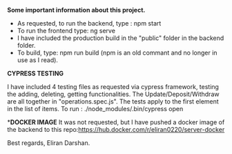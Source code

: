 

**Some important information about this project.**
- As requested, to run the backend, type : npm start
- To run the frontend type: ng serve
- I have included the production build in the "public" folder in the backend folder.
- To build, type: npm run build (npm is an old commant and no longer in use as I read). 

 **********CYPRESS TESTING**********
 
 I have included 4 testing files as requested via cypress framework, testing the adding, deleting, getting functionalities.
 The Update/Deposit/Withdraw are all together in "operations.spec.js".
 The tests apply to the first element in the list of items.
 To run : ./node_modules/.bin/cypress open
 
 ***********DOCKER IMAGE**********
 It was not requested, but I have pushed a docker image of the backend to this repo:https://hub.docker.com/r/eliran0220/server-docker


 Best regards, Eliran Darshan.


